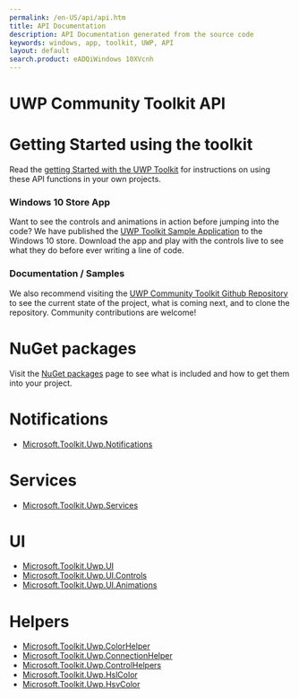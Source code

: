 ```yaml
---
permalink: /en-US/api/api.htm
title: API Documentation 
description: API Documentation generated from the source code
keywords: windows, app, toolkit, UWP, API
layout: default
search.product: eADQiWindows 10XVcnh
---
```


UWP Community Toolkit API
=========================

# Getting Started using the toolkit
Read the [getting Started with the UWP Toolkit]({{site.baseurl}}/get-started/get-started.htm) for instructions on using these API functions in your own projects. 

### Windows 10 Store App
Want to see the controls and animations in action before jumping into the code?  We have published the [UWP Toolkit Sample Application](https://www.microsoft.com/store/apps/9nblggh4tlcq) to the Windows 10 store.  Download the app and play with the controls live to see what they do before ever writing a line of code.

### Documentation / Samples
We also recommend visiting the [UWP Community Toolkit Github Repository](https://github.com/Microsoft/UWPCommunityToolkit) to see the current state of the project, what is coming next, and to clone the repository.  Community contributions are welcome!

# NuGet packages
Visit the [NuGet packages]({{site.baseurl}}/get-started/nugetpackages.htm) page to see what is included and how to get them into your project.

# Notifications 

- [Microsoft.Toolkit.Uwp.Notifications]({{site.baseurl}}/api/Microsoft_Toolkit_Uwp_Notifications.htm)

# Services

- [Microsoft.Toolkit.Uwp.Services]({{site.baseurl}}/api/Microsoft_Toolkit_Uwp_Services.htm)

# UI

- [Microsoft.Toolkit.Uwp.UI]({{site.baseurl}}/api/Microsoft_Toolkit_Uwp_UI.htm)
- [Microsoft.Toolkit.Uwp.UI.Controls]({{site.baseurl}}/api/Microsoft_Toolkit_Uwp_UI_Controls.htm)
- [Microsoft.Toolkit.Uwp.UI.Animations]({{site.baseurl}}/api/Microsoft_Toolkit_Uwp_UI_Animations.htm)

# Helpers

- [Microsoft.Toolkit.Uwp.ColorHelper]({{site.baseurl}}/api/Microsoft_Toolkit_Uwp_ColorHelper.htm)
- [Microsoft.Toolkit.Uwp.ConnectionHelper]({{site.baseurl}}/api/Microsoft_Toolkit_Uwp_ConnectionHelper.htm)
- [Microsoft.Toolkit.Uwp.ControlHelpers]({{site.baseurl}}/api/Microsoft_Toolkit_Uwp_ControlHelpers.htm)
- [Microsoft.Toolkit.Uwp.HslColor]({{site.baseurl}}/api/Microsoft_Toolkit_Uwp_HslColor.htm)
- [Microsoft.Toolkit.Uwp.HsvColor]({{site.baseurl}}/api/Microsoft_Toolkit_Uwp_HsvColor.htm)
